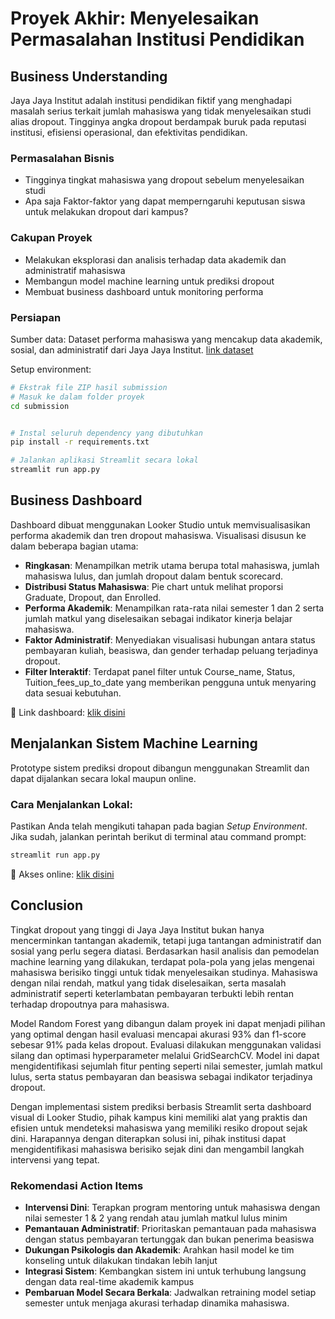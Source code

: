 # Proyek Akhir: Menyelesaikan Permasalahan Institusi Pendidikan

## Business Understanding
Jaya Jaya Institut adalah institusi pendidikan fiktif yang menghadapi masalah serius terkait jumlah mahasiswa yang tidak menyelesaikan studi alias dropout. Tingginya angka dropout berdampak buruk pada reputasi institusi, efisiensi operasional, dan efektivitas pendidikan.

### Permasalahan Bisnis
- Tingginya tingkat mahasiswa yang dropout sebelum menyelesaikan studi
- Apa saja Faktor-faktor yang dapat memperngaruhi keputusan siswa untuk melakukan dropout dari kampus?

### Cakupan Proyek
- Melakukan eksplorasi dan analisis terhadap data akademik dan administratif mahasiswa
- Membangun model machine learning untuk prediksi dropout
- Membuat business dashboard untuk monitoring performa


### Persiapan

Sumber data: Dataset performa mahasiswa yang mencakup data akademik, sosial, dan administratif dari Jaya Jaya Institut. [link dataset](https://github.com/dicodingacademy/dicoding_dataset/blob/main/students_performance/README.md)

Setup environment:
```bash
# Ekstrak file ZIP hasil submission
# Masuk ke dalam folder proyek
cd submission


# Instal seluruh dependency yang dibutuhkan
pip install -r requirements.txt

# Jalankan aplikasi Streamlit secara lokal
streamlit run app.py
```

## Business Dashboard
Dashboard dibuat menggunakan Looker Studio untuk memvisualisasikan performa akademik dan tren dropout mahasiswa. Visualisasi disusun ke dalam beberapa bagian utama:

- **Ringkasan**: Menampilkan metrik utama berupa total mahasiswa, jumlah mahasiswa lulus, dan jumlah dropout dalam bentuk scorecard.
- **Distribusi Status Mahasiswa**: Pie chart untuk melihat proporsi Graduate, Dropout, dan Enrolled.
- **Performa Akademik**: Menampilkan rata-rata nilai semester 1 dan 2 serta jumlah matkul yang diselesaikan sebagai indikator kinerja belajar mahasiswa.
- **Faktor Administratif**: Menyediakan visualisasi hubungan antara status pembayaran kuliah, beasiswa, dan gender terhadap peluang terjadinya dropout.
- **Filter Interaktif**: Terdapat panel filter untuk Course_name, Status, Tuition_fees_up_to_date yang memberikan pengguna untuk menyaring data sesuai kebutuhan.

📎 Link dashboard: [klik disini](https://lookerstudio.google.com/reporting/544b7c09-2dad-4c93-811a-5f0892aa0254)


## Menjalankan Sistem Machine Learning
Prototype sistem prediksi dropout dibangun menggunakan Streamlit dan dapat dijalankan secara lokal maupun online.

### Cara Menjalankan Lokal:
Pastikan Anda telah mengikuti tahapan pada bagian *Setup Environment*. Jika sudah, jalankan perintah berikut di terminal atau command prompt:
```bash
streamlit run app.py
```

📎 Akses online: [klik disini](https://submission-2belajarpenerapandatascience-eveciat9whaspwdb8vda5s.streamlit.app/)


## Conclusion
Tingkat dropout yang tinggi di Jaya Jaya Institut bukan hanya mencerminkan tantangan akademik, tetapi juga tantangan administratif dan sosial yang perlu segera diatasi. Berdasarkan hasil analisis dan pemodelan machine learning yang dilakukan, terdapat pola-pola yang jelas mengenai mahasiswa berisiko tinggi untuk tidak menyelesaikan studinya. Mahasiswa dengan nilai rendah, matkul yang tidak diselesaikan, serta masalah administratif seperti keterlambatan pembayaran terbukti lebih rentan terhadap dropoutnya para mahasiswa.

Model Random Forest yang dibangun dalam proyek ini dapat menjadi pilihan yang optimal dengan hasil evaluasi mencapai akurasi 93% dan f1-score sebesar 91% pada kelas dropout. Evaluasi dilakukan menggunakan validasi silang dan optimasi hyperparameter melalui GridSearchCV. Model ini dapat mengidentifikasi sejumlah fitur penting seperti nilai semester, jumlah matkul lulus, serta status pembayaran dan beasiswa sebagai indikator terjadinya dropout.

Dengan implementasi sistem prediksi berbasis Streamlit serta dashboard visual di Looker Studio, pihak kampus kini memiliki alat yang praktis dan efisien untuk mendeteksi mahasiswa yang memiliki resiko dropout sejak dini. Harapannya dengan diterapkan solusi ini, pihak institusi dapat mengidentifikasi mahasiswa berisiko sejak dini dan mengambil langkah intervensi yang tepat.


### Rekomendasi Action Items
- **Intervensi Dini**: Terapkan program mentoring untuk mahasiswa dengan nilai semester 1 & 2 yang rendah atau jumlah matkul lulus minim
- **Pemantauan Administratif**: Prioritaskan pemantauan pada mahasiswa dengan status pembayaran tertunggak dan bukan penerima beasiswa
- **Dukungan Psikologis dan Akademik**: Arahkan hasil model ke tim konseling untuk dilakukan tindakan lebih lanjut
- **Integrasi Sistem**: Kembangkan sistem ini untuk terhubung langsung dengan data real-time akademik kampus
- **Pembaruan Model Secara Berkala**: Jadwalkan retraining model setiap semester untuk menjaga akurasi terhadap dinamika mahasiswa.
